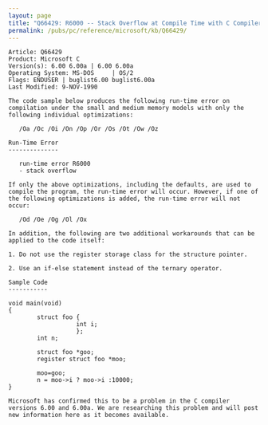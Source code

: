 ```yaml
---
layout: page
title: "Q66429: R6000 -- Stack Overflow at Compile Time with C Compiler"
permalink: /pubs/pc/reference/microsoft/kb/Q66429/
---
```


	Article: Q66429
	Product: Microsoft C
	Version(s): 6.00 6.00a | 6.00 6.00a
	Operating System: MS-DOS     | OS/2
	Flags: ENDUSER | buglist6.00 buglist6.00a
	Last Modified: 9-NOV-1990
	
	The code sample below produces the following run-time error on
	compilation under the small and medium memory models with only the
	following individual optimizations:
	
	   /Oa /Oc /Oi /On /Op /Or /Os /Ot /Ow /Oz
	
	Run-Time Error
	--------------
	
	   run-time error R6000
	   - stack overflow
	
	If only the above optimizations, including the defaults, are used to
	compile the program, the run-time error will occur. However, if one of
	the following optimizations is added, the run-time error will not
	occur:
	
	   /Od /Oe /Og /Ol /Ox
	
	In addition, the following are two additional workarounds that can be
	applied to the code itself:
	
	1. Do not use the register storage class for the structure pointer.
	
	2. Use an if-else statement instead of the ternary operator.
	
	Sample Code
	-----------
	
	void main(void)
	{
	        struct foo {
	                   int i;
	                   };
	        int n;
	
	        struct foo *goo;
	        register struct foo *moo;
	
	        moo=goo;
	        n = moo->i ? moo->i :10000;
	}
	
	Microsoft has confirmed this to be a problem in the C compiler
	versions 6.00 and 6.00a. We are researching this problem and will post
	new information here as it becomes available.
